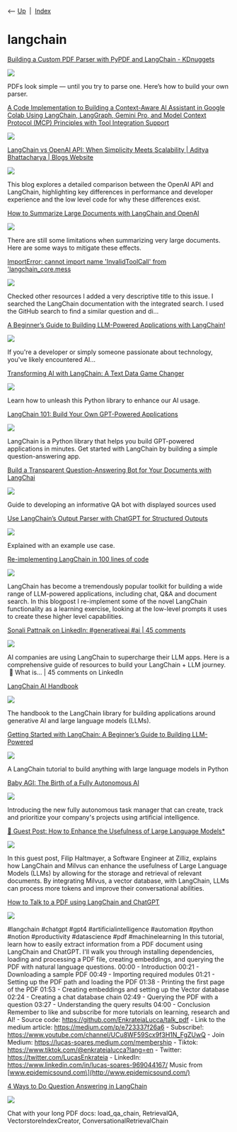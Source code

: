 <div class="nav">

⟵ [Up](index.html)  \|  [Index](index.html)

</div>

# langchain

<div class="cards">

<div class="card">

<div class="card-title">

[Building a Custom PDF Parser with PyPDF and LangChain -
KDnuggets](https://www.kdnuggets.com/building-a-custom-pdf-parser-with-pypdf-and-langchain)

</div>

<div class="card-image">

[![](https://www.kdnuggets.com/wp-content/uploads/Building-a-Custom-PDF-Parser-with-PyPDF-and-LangChain.png)](https://www.kdnuggets.com/building-a-custom-pdf-parser-with-pypdf-and-langchain)

</div>

PDFs look simple — until you try to parse one. Here’s how to build your
own parser.

</div>

<div class="card">

<div class="card-title">

[A Code Implementation to Building a Context-Aware AI Assistant in
Google Colab Using LangChain, LangGraph, Gemini Pro, and Model Context
Protocol (MCP) Principles with Tool Integration
Support](https://www.marktechpost.com/2025/04/04/a-code-implementation-to-building-a-context-aware-ai-assistant-in-google-colab-using-langchain-langgraph-gemini-pro-and-model-context-protocol-mcp-principles-with-tool-integration-support/)

</div>

<div class="card-image">

[![](https://www.marktechpost.com/wp-content/uploads/2025/04/Screenshot-2025-04-04-at-10.45.12%E2%80%AFPM.png)](https://www.marktechpost.com/2025/04/04/a-code-implementation-to-building-a-context-aware-ai-assistant-in-google-colab-using-langchain-langgraph-gemini-pro-and-model-context-protocol-mcp-principles-with-tool-integration-support/)

</div>

</div>

<div class="card">

<div class="card-title">

[LangChain vs OpenAI API: When Simplicity Meets Scalability \| Aditya
Bhattacharya \| Blogs
Website](https://blogs.adityabh.is-a.dev/posts/langchain-vs-openai-simplicity-vs-scalability/)

</div>

<div class="card-image">

[![](https://blogs.adityabh.is-a.dev/posts/langchain-vs-openai-api-when-simplicity-meets-scalability.png)](https://blogs.adityabh.is-a.dev/posts/langchain-vs-openai-simplicity-vs-scalability/)

</div>

This blog explores a detailed comparison between the OpenAI API and
LangChain, highlighting key differences in performance and developer
experience and the low level code for why these differences exist.

</div>

<div class="card">

<div class="card-title">

[How to Summarize Large Documents with LangChain and
OpenAI](https://thenewstack.io/how-to-summarize-large-documents-with-langchain-and-openai)

</div>

<div class="card-image">

[![](https://cdn.thenewstack.io/media/2024/04/194e19a1-alley.jpg)](https://thenewstack.io/how-to-summarize-large-documents-with-langchain-and-openai)

</div>

There are still some limitations when summarizing very large documents.
Here are some ways to mitigate these effects.

</div>

<div class="card">

<div class="card-title">

[ImportError: cannot import name 'InvalidToolCall' from
'langchain_core.mess](https://github.com/langchain-ai/langchain/issues/20991)

</div>

<div class="card-image">

[![](https://opengraph.githubassets.com/e92c93ecfb965c5339b32aced0af18698283fc348b9a569e97ca010efb16f69c/langchain-ai/langchain/issues/20991)](https://github.com/langchain-ai/langchain/issues/20991)

</div>

Checked other resources I added a very descriptive title to this issue.
I searched the LangChain documentation with the integrated search. I
used the GitHub search to find a similar question and di...

</div>

<div class="card">

<div class="card-title">

[A Beginner’s Guide to Building LLM-Powered Applications with
LangChain!](https://dev.to/pavanbelagatti/a-beginners-guide-to-building-llm-powered-applications-with-langchain-2d6e)

</div>

<div class="card-image">

[![](https://media.dev.to/dynamic/image/width=1000,height=500,fit=cover,gravity=auto,format=auto/https%3A%2F%2Fdev-to-uploads.s3.amazonaws.com%2Fuploads%2Farticles%2Fso3pj9juipg7i3bvrwjb.png)](https://dev.to/pavanbelagatti/a-beginners-guide-to-building-llm-powered-applications-with-langchain-2d6e)

</div>

If you're a developer or simply someone passionate about technology,
you've likely encountered AI...

</div>

<div class="card">

<div class="card-title">

[Transforming AI with LangChain: A Text Data Game
Changer](https://www.kdnuggets.com/2023/08/transforming-ai-langchain-text-data-game-changer.html)

</div>

<div class="card-image">

[![](https://www.kdnuggets.com/wp-content/uploads/ferrer_transforming_ai_langchain_text_data_game_changer_7.png)](https://www.kdnuggets.com/2023/08/transforming-ai-langchain-text-data-game-changer.html)

</div>

Learn how to unleash this Python library to enhance our AI usage.

</div>

<div class="card">

<div class="card-title">

[LangChain 101: Build Your Own GPT-Powered
Applications](https://www.kdnuggets.com/2023/04/langchain-101-build-gptpowered-applications.html)

</div>

<div class="card-image">

[![](https://www.kdnuggets.com/wp-content/uploads/c_langchain_101_build_gptpowered_applications_2.png)](https://www.kdnuggets.com/2023/04/langchain-101-build-gptpowered-applications.html)

</div>

LangChain is a Python library that helps you build GPT-powered
applications in minutes. Get started with LangChain by building a simple
question-answering app.

</div>

<div class="card">

<div class="card-title">

[Build a Transparent Question-Answering Bot for Your Documents with
LangChai](https://towardsdatascience.com/build-a-transparent-question-answering-bot-for-your-documents-with-langchain-and-gpt-3-7f6a71f379f8)

</div>

<div class="card-image">

[![](https://miro.medium.com/v2/resize:fit:1200/1*r9SWFByxJeWDe2K8sg3pCg.jpeg)](https://towardsdatascience.com/build-a-transparent-question-answering-bot-for-your-documents-with-langchain-and-gpt-3-7f6a71f379f8)

</div>

Guide to developing an informative QA bot with displayed sources used

</div>

<div class="card">

<div class="card-title">

[Use LangChain’s Output Parser with ChatGPT for Structured
Outputs](https://towardsdatascience.com/use-langchains-output-parser-with-chatgpt-for-structured-outputs-cf536f692685?source=rss----7f60cf5620c9---4)

</div>

<div class="card-image">

[![](https://miro.medium.com/v2/resize:fit:1200/1*H1Z3MIXbhiSc-jdlEtjPVg.jpeg)](https://towardsdatascience.com/use-langchains-output-parser-with-chatgpt-for-structured-outputs-cf536f692685?source=rss----7f60cf5620c9---4)

</div>

Explained with an example use case.

</div>

<div class="card">

<div class="card-title">

[Re-implementing LangChain in 100 lines of
code](https://blog.scottlogic.com/2023/05/04/langchain-mini.html)

</div>

<div class="card-image">

[![](https://blog.scottlogic.com/ceberhardt/assets/ai.png)](https://blog.scottlogic.com/2023/05/04/langchain-mini.html)

</div>

LangChain has become a tremendously popular toolkit for building a wide
range of LLM-powered applications, including chat, Q&A and document
search. In this blogpost I re-implement some of the novel LangChain
functionality as a learning exercise, looking at the low-level prompts
it uses to create these higher level capabilities.

</div>

<div class="card">

<div class="card-title">

[Sonali Pattnaik on LinkedIn: \#generativeai \#ai \| 45
comments](https://www.linkedin.com/posts/sonali-pattnaik_generativeai-ai-activity-7063160223967973376-3K0P)

</div>

<div class="card-image">

[![](https://static.licdn.com/aero-v1/sc/h/c45fy346jw096z9pbphyyhdz7)](https://www.linkedin.com/posts/sonali-pattnaik_generativeai-ai-activity-7063160223967973376-3K0P)

</div>

AI companies are using LangChain to supercharge their LLM apps. Here is
a comprehensive guide of resources to build your LangChain + LLM
journey.  🔗 What is… \| 45 comments on LinkedIn

</div>

<div class="card">

<div class="card-title">

[LangChain AI Handbook](https://www.pinecone.io/learn/langchain)

</div>

<div class="card-image">

[![](https://www.pinecone.io/api/og/?title=LangChain%20AI%20Handbook)](https://www.pinecone.io/learn/langchain)

</div>

The handbook to the LangChain library for building applications around
generative AI and large language models (LLMs).

</div>

<div class="card">

<div class="card-title">

[Getting Started with LangChain: A Beginner’s Guide to Building
LLM-Powered](https://towardsdatascience.com/getting-started-with-langchain-a-beginners-guide-to-building-llm-powered-applications-95fc8898732c?source=rss----7f60cf5620c9---4)

</div>

<div class="card-image">

[![](https://miro.medium.com/v2/resize:fit:1200/1*4C54ZxHRM1dOlAvlvoEJZg@2x.jpeg)](https://towardsdatascience.com/getting-started-with-langchain-a-beginners-guide-to-building-llm-powered-applications-95fc8898732c?source=rss----7f60cf5620c9---4)

</div>

A LangChain tutorial to build anything with large language models in
Python

</div>

<div class="card">

<div class="card-title">

[Baby AGI: The Birth of a Fully Autonomous
AI](https://www.kdnuggets.com/2023/04/baby-agi-birth-fully-autonomous-ai.html)

</div>

<div class="card-image">

[![](https://www.kdnuggets.com/wp-content/uploads/arya_baby_agi_birth_fully_autonomous_ai_3.png)](https://www.kdnuggets.com/2023/04/baby-agi-birth-fully-autonomous-ai.html)

</div>

Introducing the new fully autonomous task manager that can create, track
and prioritize your company's projects using artificial intelligence.

</div>

<div class="card">

<div class="card-title">

[📝 Guest Post: How to Enhance the Usefulness of Large Language
Models\*](https://thesequence.substack.com/p/guest-post-how-to-enhance-the-usefulness)

</div>

<div class="card-image">

[![](https://substackcdn.com/image/fetch/w_1200,h_600,c_fill,f_jpg,q_auto:good,fl_progressive:steep,g_auto/https%3A%2F%2Fsubstack-post-media.s3.amazonaws.com%2Fpublic%2Fimages%2F644b606d-622a-4a15-acb7-02b97ad843a9_3200x1454.png)](https://thesequence.substack.com/p/guest-post-how-to-enhance-the-usefulness)

</div>

In this guest post, Filip Haltmayer, a Software Engineer at Zilliz,
explains how LangChain and Milvus can enhance the usefulness of Large
Language Models (LLMs) by allowing for the storage and retrieval of
relevant documents. By integrating Milvus, a vector database, with
LangChain, LLMs can process more tokens and improve their conversational
abilities.

</div>

<div class="card">

<div class="card-title">

[How to Talk to a PDF using LangChain and
ChatGPT](https://m.youtube.com/watch?feature=youtu.be&v=v2i1YDtrIwk)

</div>

<div class="card-image">

[![](https://i.ytimg.com/vi/v2i1YDtrIwk/maxresdefault.jpg)](https://m.youtube.com/watch?feature=youtu.be&v=v2i1YDtrIwk)

</div>

\#langchain \#chatgpt \#gpt4 \#artificialintelligence \#automation
\#python \#notion \#productivity \#datascience \#pdf \#machinelearning
In this tutorial, learn how to easily extract information from a PDF
document using LangChain and ChatGPT. I'll walk you through installing
dependencies, loading and processing a PDF file, creating embeddings,
and querying the PDF with natural language questions. 00:00 -
Introduction 00:21 - Downloading a sample PDF 00:49 - Importing required
modules 01:21 - Setting up the PDF path and loading the PDF 01:38 -
Printing the first page of the PDF 01:53 - Creating embeddings and
setting up the Vector database 02:24 - Creating a chat database chain
02:49 - Querying the PDF with a question 03:27 - Understanding the query
results 04:00 - Conclusion Remember to like and subscribe for more
tutorials on learning, research and AI! - Source code:
https://github.com/EnkrateiaLucca/talk_pdf - Link to the medium article:
https://medium.com/p/e723337f26a6 - Subscribe!:
https://www.youtube.com/channel/UCu8WF59Scx9f3H1N_FgZUwQ - Join Medium:
https://lucas-soares.medium.com/membership - Tiktok:
https://www.tiktok.com/@enkrateialucca?lang=en - Twitter:
https://twitter.com/LucasEnkrateia - LinkedIn:
https://www.linkedin.com/in/lucas-soares-969044167/ Music from
\[www.epidemicsound.com\](http://www.epidemicsound.com/)

</div>

<div class="card">

<div class="card-title">

[4 Ways to Do Question Answering in
LangChain](https://towardsdatascience.com/4-ways-of-question-answering-in-langchain-188c6707cc5a)

</div>

<div class="card-image">

[![](https://miro.medium.com/v2/resize:fit:1200/1*7T_1_MmNT7KxDIbPxr-zdw.jpeg)](https://towardsdatascience.com/4-ways-of-question-answering-in-langchain-188c6707cc5a)

</div>

Chat with your long PDF docs: load_qa_chain, RetrievalQA,
VectorstoreIndexCreator, ConversationalRetrievalChain

</div>

</div>

